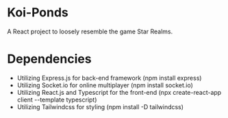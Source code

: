 # Koi-Ponds
A React project to loosely resemble the game Star Realms.


# Dependencies
- Utilizing Express.js for back-end framework (npm install express)
- Utilizing Socket.io for online multiplayer (npm install socket.io)
- Utilizing React.js and Typescript for the front-end (npx create-react-app client --template typescript)
- Utilizing Tailwindcss for styling (npm install -D tailwindcss)
